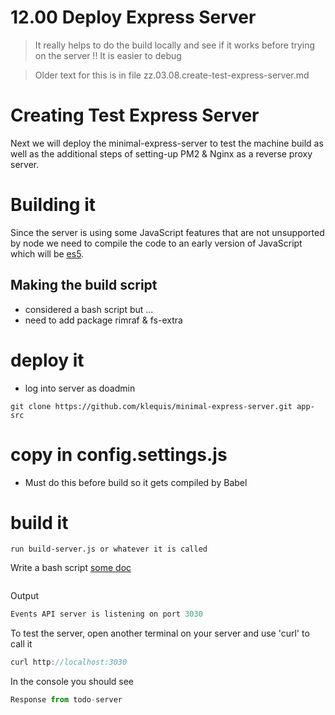 # 12.00 Deploy Express Server #

> It really helps to do the build locally and see if it works before trying on the server !! It is easier to debug



> Older text for this is in file zz.03.08.create-test-express-server.md

# Creating Test Express Server
Next we will deploy the minimal-express-server to test the machine build as well as the additional steps of setting-up PM2 & Nginx as a reverse proxy server.


# Building it
Since the server is using some JavaScript features that are not unsupported by node we need to compile the code to an early version of JavaScript which will be [es5]().



## Making the build script
- considered a bash script but ...
- need to add package rimraf & fs-extra


# deploy it
- log into server as doadmin
```console
git clone https://github.com/klequis/minimal-express-server.git app-src
```

# copy in config.settings.js
- Must do this before build so it gets compiled by Babel

# build it

```console
run build-server.js or whatever it is called
```



Write a bash script [some doc](https://www.linux.com/learn/writing-simple-bash-script)

```console

```



Output
```js
Events API server is listening on port 3030
```
To test the server, open another terminal on your server and use 'curl' to call it
```js
curl http://localhost:3030
```
In the console you should see
```js
Response from todo-server
```
